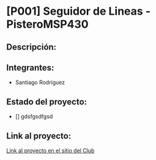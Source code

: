 ﻿# [P001] Seguidor de Lineas - PisteroMSP430

## Descripción:



## Integrantes:
- Santiago Rodríguez


## Estado del proyecto:
- [] gdsfgsdfgsd
	
## Link al proyecto:
[Link al proyecto en el sitio del Club](http://cdrunlp.com.ar/proyecto1/)

